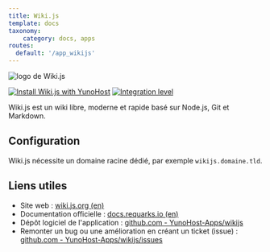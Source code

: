 ```yaml
---
title: Wiki.js
template: docs
taxonomy:
    category: docs, apps
routes:
  default: '/app_wikijs'
---
```


![logo de Wiki.js](image://wikijs_logo.svg?resize=,80)

[![Install Wiki.js with YunoHost](https://install-app.yunohost.org/install-with-yunohost.png)](https://install-app.yunohost.org/?app=wikijs) [![Integration level](https://dash.yunohost.org/integration/wikijs.svg)](https://dash.yunohost.org/appci/app/wikijs)

Wiki.js est un wiki libre, moderne et rapide basé sur Node.js, Git et Markdown.

## Configuration

Wiki.js nécessite un domaine racine dédié, par exemple `wikijs.domaine.tld`.

## Liens utiles

 + Site web : [wiki.js.org (en)](https://wiki.js.org/)
 + Documentation officielle : [docs.requarks.io (en)](https://docs.requarks.io/)
 + Dépôt logiciel de l'application : [github.com - YunoHost-Apps/wikijs](https://github.com/YunoHost-Apps/wikijs_ynh)
 + Remonter un bug ou une amélioration en créant un ticket (issue) : [github.com - YunoHost-Apps/wikijs/issues](https://github.com/YunoHost-Apps/wikijs_ynh/issues)
